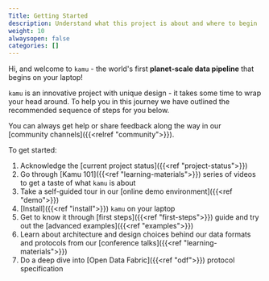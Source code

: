 ```yaml
---
Title: Getting Started
description: Understand what this project is about and where to begin
weight: 10
alwaysopen: false
categories: []
---
```


Hi, and welcome to `kamu` - the world's first **planet-scale data pipeline** that begins on your laptop!

`kamu` is an innovative project with unique design - it takes some time to wrap your head around. To help you in this journey we have outlined the recommended sequence of steps for you below.

You can always get help or share feedback along the way in our [community channels]({{<relref "community">}}).

To get started:
1. Acknowledge the [current project status]({{<ref "project-status">}})
2. Go through [Kamu 101]({{<ref "learning-materials">}}) series of videos to get a taste of what `kamu` is about
3. Take a self-guided tour in our [online demo environment]({{<ref "demo">}})
4. [Install]({{<ref "install">}}) `kamu` on your laptop
5. Get to know it through [first steps]({{<ref "first-steps">}}) guide and try out the [advanced examples]({{<ref "examples">}})
6. Learn about architecture and design choices behind our data formats and protocols from our [conference talks]({{<ref "learning-materials">}})
7. Do a deep dive into [Open Data Fabric]({{<ref "odf">}}) protocol specification

